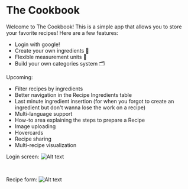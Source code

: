 <h1>The Cookbook</h1>

Welcome to The Cookbook! This is a simple app that allows you to store your favorite recipes! Here are a few features:

- Login with google!
- Create your own ingredients 🧀
- Flexible measurement units 📐
- Build your own categories system 🗂️

Upcoming:

- Filter recipes by ingredients
- Better navigation in the Recipe Ingredients table
- Last minute ingredient insertion (for when you forgot to create an ingredient but don't wanna lose the work on a recipe)
- Multi-language support
- How-to area explaining the steps to prepare a Recipe
- Image uploading
- Hovercards
- Recipe sharing
- Multi-recipe visualization

Login screen:
<img src="./assets/readme-1" alt="Alt text">

<br/>

Recipe form:
<img src="./assets/readme-1" alt="Alt text">